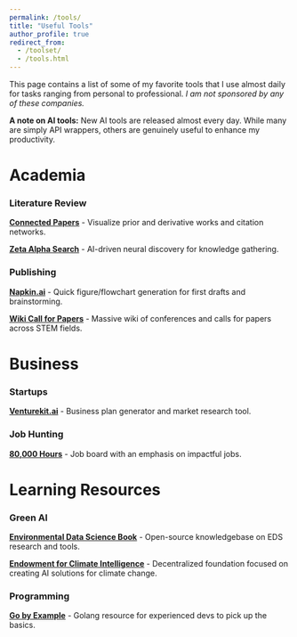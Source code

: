 ```yaml
---
permalink: /tools/
title: "Useful Tools"
author_profile: true
redirect_from: 
  - /toolset/
  - /tools.html
---
```


This page contains a list of some of my favorite tools that I use almost daily for tasks ranging from personal to professional. _I am not sponsored by any of these companies._

**A note on AI tools:** New AI tools are released almost every day. While many are simply API wrappers, others are genuinely useful to enhance my productivity. 

# Academia

### Literature Review

[**Connected Papers**](https://www.connectedpapers.com/) - Visualize prior and derivative works and citation networks.

[**Zeta Alpha Search**](https://search.zeta-alpha.com/) - AI-driven neural discovery for knowledge gathering.

### Publishing

[**Napkin.ai**](https://app.napkin.ai/) - Quick figure/flowchart generation for first drafts and brainstorming.

[**Wiki Call for Papers**](http://www.wikicfp.com/) - Massive wiki of conferences and calls for papers across STEM fields.

# Business

### Startups

[**Venturekit.ai**](https://www.venturekit.ai/) - Business plan generator and market research tool.

### Job Hunting

[**80,000 Hours**](https://jobs.80000hours.org/) - Job board with an emphasis on impactful jobs.

# Learning Resources

### Green AI

[**Environmental Data Science Book**](https://edsbook.org/welcome) - Open-source knowledgebase on EDS research and tools.

[**Endowment for Climate Intelligence**](https://www.eci.io/) - Decentralized foundation focused on creating AI solutions for climate change.

### Programming

[**Go by Example**](https://gobyexample.com/) - Golang resource for experienced devs to pick up the basics.
